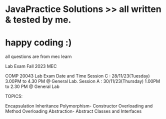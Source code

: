 # JavaPractice Solutions >> all written & tested by me.
# happy coding :)

all questions are from mec learn 

Lab Exam Fall 2023 MEC 

COMP 20043 Lab Exam Date and Time
Session C : 28/11/23(Tuesday)  3.00PM to 4.30 PM @ General Lab.
Session A : 30/11/23(Thursday) 1.00PM to 2.30 PM @ General Lab


TOPICS: 

Encapsulation 
Inheritance 
Polymorphism- Constructor Overloading and Method Overloading
Abstraction- Abstract Classes and Interfaces